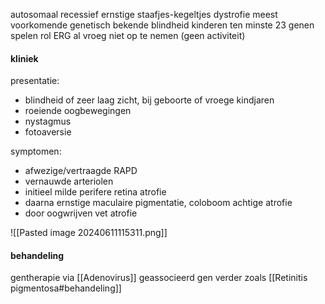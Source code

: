 autosomaal recessief
ernstige staafjes-kegeltjes dystrofie
meest voorkomende genetisch bekende blindheid kinderen
ten minste 23 genen spelen rol
ERG al vroeg niet op te nemen (geen activiteit)

#### kliniek
presentatie:
- blindheid of zeer laag zicht, bij geboorte of vroege kindjaren
- roeiende oogbewegingen
- nystagmus
- fotoaversie

symptomen:
- afwezige/vertraagde RAPD
- vernauwde arteriolen
- initieel milde perifere retina atrofie
- daarna ernstige maculaire pigmentatie, coloboom achtige atrofie
- door oogwrijven vet atrofie

![[Pasted image 20240611115311.png]]

#### behandeling
gentherapie via [[Adenovirus]] geassocieerd gen
verder zoals [[Retinitis pigmentosa#behandeling]]
